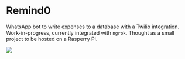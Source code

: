 # Remind0

WhatsApp bot to write expenses to a database with a Twilio integration. 
Work-in-progress, currently integrated with `ngrok`.
Thought as a small project to be hosted on a Rasperry Pi. 


<img src="https://media3.giphy.com/media/SEWEmCymjv8XDbsb8I/giphy.gif?cid=bd3ea57ep35h7i3oqy7gl1w5l4id0nkr90015z9224g39m1r&ep=v1_gifs_search&rid=giphy.gif&ct=g"/>
